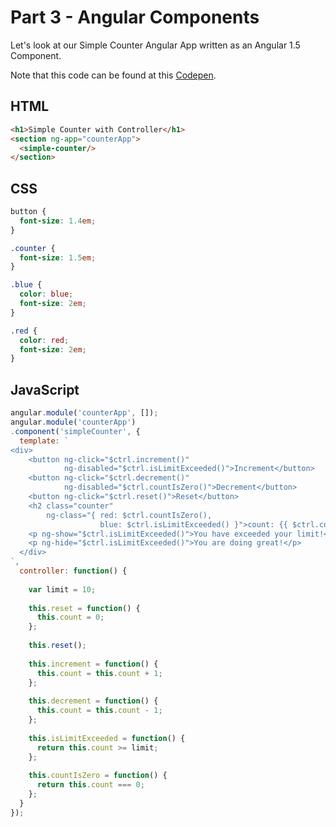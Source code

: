 # Part 3 - Angular Components

Let's look at our Simple Counter Angular App written as an Angular 1.5 Component.

Note that this code can be found at this [Codepen](http://codepen.io/drmikeh/pen/RovYRx?editors=1010#0).

## HTML

```html
<h1>Simple Counter with Controller</h1>
<section ng-app="counterApp">
  <simple-counter/>
</section>
```

## CSS

```css
button {
  font-size: 1.4em;
}

.counter {
  font-size: 1.5em;
}

.blue {
  color: blue;
  font-size: 2em;
}

.red {
  color: red;
  font-size: 2em;
}
```

## JavaScript

```javascript
angular.module('counterApp', []);
angular.module('counterApp')
.component('simpleCounter', {
  template: `
<div>
    <button ng-click="$ctrl.increment()"
            ng-disabled="$ctrl.isLimitExceeded()">Increment</button>
    <button ng-click="$ctrl.decrement()"
            ng-disabled="$ctrl.countIsZero()">Decrement</button>
    <button ng-click="$ctrl.reset()">Reset</button>
    <h2 class="counter" 
        ng-class="{ red: $ctrl.countIsZero(),
                    blue: $ctrl.isLimitExceeded() }">count: {{ $ctrl.count }}</h2>
    <p ng-show="$ctrl.isLimitExceeded()">You have exceeded your limit!</p>
    <p ng-hide="$ctrl.isLimitExceeded()">You are doing great!</p>
  </div>
`,  
  controller: function() {
  
    var limit = 10;
  
    this.reset = function() {
      this.count = 0;
    };
  
    this.reset();
  
    this.increment = function() {
      this.count = this.count + 1;
    };
  
    this.decrement = function() {
      this.count = this.count - 1;
    };
  
    this.isLimitExceeded = function() {
      return this.count >= limit;
    };
  
    this.countIsZero = function() {
      return this.count === 0;
    };
  }
});
```